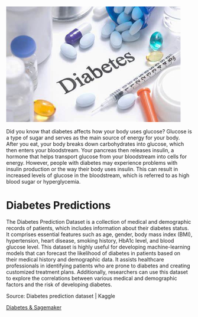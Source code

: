 ![Diabetes Image](DiabetesImage.png)


Did you know that diabetes affects how your body uses glucose? Glucose is a type of sugar and serves as the main source of energy for your body. After you eat, your body breaks down carbohydrates into glucose, which then enters your bloodstream. Your pancreas then releases insulin, a hormone that helps transport glucose from your bloodstream into cells for energy. 
However, people with diabetes may experience problems with insulin production or the way their body uses insulin. This can result in increased levels of glucose in the bloodstream, which is referred to as high blood sugar or hyperglycemia.






# Diabetes Predictions
The Diabetes Prediction Dataset is a collection of medical and demographic records of patients, which includes information about their diabetes status. It comprises essential features such as age, gender, body mass index (BMI), hypertension, heart disease, smoking history, HbA1c level, and blood glucose level. This dataset is highly useful for developing machine-learning models that can forecast the likelihood of diabetes in patients based on their medical history and demographic data. It assists healthcare professionals in identifying patients who are prone to diabetes and creating customized treatment plans. Additionally, researchers can use this dataset to explore the correlations between various medical and demographic factors and the risk of developing diabetes.



Source: Diabetes prediction dataset | Kaggle

[Diabetes & Sagemaker](https://github.com/abarnett1999/diabetespredictions/blob/1e3df3ff785f29480ea7538d411aa2ba33b3d229/AmanidiabetesSagemaker.mp4)

